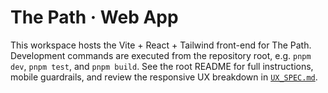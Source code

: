 # The Path · Web App

This workspace hosts the Vite + React + Tailwind front-end for The Path. Development commands are executed from the repository root, e.g. `pnpm dev`, `pnpm test`, and `pnpm build`. See the root README for full instructions, mobile guardrails, and review the responsive UX breakdown in [`UX_SPEC.md`](./UX_SPEC.md).
